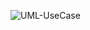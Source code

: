 ![UML-UseCase](http://www.plantuml.com/plantuml/proxy?cache=no&src=https://raw.githubusercontent.com/oleksandrblazhko/ai-214-zhevneryuk/ai-214-zhevneryuk_with_laboratory_work_7/2-SoftwareDesign/2.7-PlantUML/UML-UseCase.puml)

